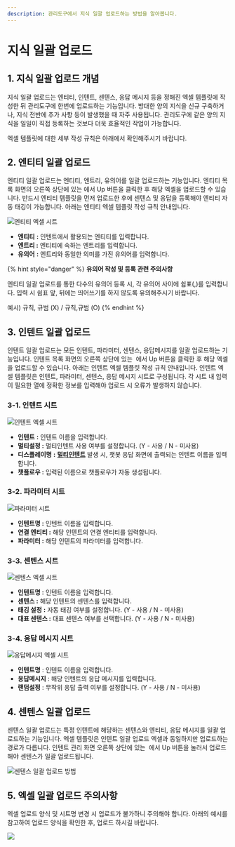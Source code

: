 ```yaml
---
description: 관리도구에서 지식 일괄 업로드하는 방법을 알아봅니다.
---
```


# 지식 일괄 업로드

## 1. 지식 일괄 업로드 개념

지식 일괄 업로드는 엔티티, 인텐트, 센텐스, 응답 메시지 등을 정해진 엑셀 템플릿에 작성한 뒤 관리도구에 한번에 업로드하는 기능입니다. 방대한 양의 지식을 신규 구축하거나, 지식 전반에 추가 사항 등이 발생했을 때 자주 사용됩니다. 관리도구에 같은 양의 지식을 일일이 직접 등록하는 것보다 더욱 효율적인 작업이 가능합니다.

엑셀 템플릿에 대한 세부 작성 규칙은 아래에서 확인해주시기 바랍니다.

## 2. 엔티티 일괄 업로드

엔티티 일괄 업로드는 엔티티, 엔트리, 유의어를 일괄 업로드하는 기능입니다. 엔티티 목록 화면의 오른쪽 상단에 있는 <img src="../../.gitbook/assets/image (279).png" alt="" data-size="line">에서 Up 버튼을 클릭한 후 해당 엑셀을 업로드할 수 있습니다. 반드시 엔티티 템플릿을 먼저 업로드한 후에 센텐스 및 응답을 등록해야 엔티티 자동 태깅이 가능합니다. 아래는 엔티티 엑셀 템플릿 작성 규칙 안내입니다.&#x20;

![엔티티 엑셀 시트](../../.gitbook/assets/1.엔티티엑셀.png)

* **엔티티** **:** 인텐트에서 활용되는 엔티티를 입력합니다.
* **엔트리 :** 엔티티에 속하는 엔트리를 입력합니다.
* **유의어** **:** 엔트리와 동일한 의미를 가진 유의어를 입력합니다.    &#x20;

{% hint style="danger" %}
**유의어 작성 및 등록 관련 주의사항**

엔티티 일괄 업로드를 통한 다수의 유의어 등록 시, 각 유의어 사이에 쉼표(,)를 입력합니다. 입력 시 쉼표 앞, 뒤에는 띄어쓰기를 하지 않도록 유의해주시기 바랍니다.

예시) 규칙, 규범 (X) / 규칙,규범 (O)               &#x20;
{% endhint %}

## 3. 인텐트 일괄 업로드

인텐트 일괄 업로드는 모든 인텐트, 파라미터, 센텐스, 응답메시지를 일괄 업로드하는 기능입니다. 인텐트 목록 화면의 오른쪽 상단에 있는 <img src="../../.gitbook/assets/image (279).png" alt="" data-size="line"> 에서 Up 버튼을 클릭한 후 해당 엑셀을 업로드할 수 있습니다. 아래는 인텐트 엑셀 템플릿 작성 규칙 안내입니다. 인텐트 엑셀 템플릿은 인텐트, 파라미터, 센텐스, 응답 메시지 시트로 구성됩니다. 각 시트 내 입력이 필요한 열에 정확한 정보를 입력해야 업로드 시 오류가 발생하지 않습니다.&#x20;

### 3-1. 인텐트 시트

![인텐트 엑셀 시트  ](<../../.gitbook/assets/image (219).png>)

* **인텐트** **:** 인텐트 이름을 입력합니다.
* **멀티설정 :** 멀티인텐트 사용 여부를 설정합니다. (Y - 사용 / N - 미사용)
* **디스플레이명** **:** [**멀티인텐트**](undefined-3.md#2-5.) 발생 시, 챗봇 응답 화면에 출력되는 인텐트 이름을 입력합니다.&#x20;
* **챗플로우 :** 입력된 이름으로 챗플로우가 자동 생성됩니다.

### 3-2. 파라미터 시트

![ 파라미터 시트   ](../../.gitbook/assets/3.파라미터엑셀.png)

* **인텐트명 :** 인텐트 이름을 입력합니다.
* **연결 엔티티 :** 해당 인텐트의 연결 엔티티를 입력합니다.
* **파라미터 :** 해당 인텐트의 파라미터를 입력합니다.

### 3-3. 센텐스 시트       &#x20;

![센텐스 엑셀 시트  ](<../../.gitbook/assets/image (46).png>)

* **인텐트명 :** 인텐트 이름을 입력합니다.
* **센텐스 :** 해당 인텐트의 센텐스를 입력합니다.
* **태깅 설정** **:** 자동 태깅 여부를 설정합니다. (Y - 사용 / N - 미사용)&#x20;
* **대표 센텐스 :** 대표 센텐스 여부를 선택합니다. (Y - 사용 / N - 미사용)       &#x20;

### 3-4. 응답 메시지 시트

![응답메시지 엑셀 시트            ](<../../.gitbook/assets/image (201).png>)

* **인텐트명** : 인텐트 이름을 입력합니다.
* **응답메시지** : 해당 인텐트의 응답 메시지를 입력합니다.
* **랜덤설정** : 무작위 응답 출력 여부를 설정합니다. (Y - 사용 / N - 미사용)

## 4. 센텐스 일괄 업로드

센텐스 일괄 업로드는 특정 인텐트에 해당하는 센텐스와 엔티티, 응답 메시지를 일괄 업로드하는 기능입니다. 엑셀 템플릿은 인텐트 일괄 업로드 엑셀과 동일하지만 업로드하는 경로가 다릅니다. 인텐트 관리 화면 오른쪽 상단에 있는 <img src="../../.gitbook/assets/image (279).png" alt="" data-size="line"> 에서 Up 버튼을 눌러서 업로드해야 센텐스가 일괄 업로드됩니다.

![센텐스 일괄 업로드 방법](../../.gitbook/assets/센텐스일괄업로드.gif)

## 5. 엑셀 일괄 업로드 주의사항

엑셀 업로드 양식 및 시트명 변경 시 업로드가 불가하니 주의해야 합니다. 아래의 예시를 참고하여 업로드 양식을 확인한 후, 업로드 하시길 바랍니다. &#x20;

![](../../.gitbook/assets/6.주의사항.png)
